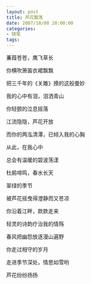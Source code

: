 ```yaml
---
layout: post
title: 芦花飘荡
date: 2007/10/08 20:00:00
categories: 
- 随笔
tags: 
---
```


蒹葭苍苍，鹰飞草长

你横吹箫笛衣裙飘飘

把三千年的《关雎》撩的这般曼妙

我的心中有泪，泪洒青山

你轻颤的泣息摇落

江流隐隐，芦花开放

而你的两泓清潭，已倾入我的心胸

从此，在我心中

总会有温暖的碧波荡漾

杜鹃啼鸣，春水长天

翠绿的季节

被芦花摇曳得澄静而又苍凉

你沿着江畔，款款走来

轻灵的诗韵疗治我的情殇

春风把幽怨放逐漫山遍野

你走过相守的岁月

走进季节深处，情思如雪哟

芦花纷纷扬扬
